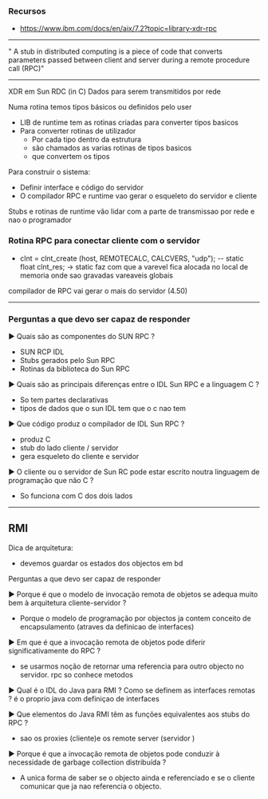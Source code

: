 ### Recursos
- https://www.ibm.com/docs/en/aix/7.2?topic=library-xdr-rpc

------- --- --- 
" A stub in distributed computing is a piece of code that converts parameters passed between client and server during a remote procedure call (RPC)"
-------- --
XDR em Sun RDC (in C)
	Dados para serem transmitidos por rede

Numa rotina temos tipos básicos ou definidos pelo user 

- LIB de runtime tem as rotinas criadas para converter tipos basicos
- Para converter rotinas de utilizador
	- Por cada tipo dentro da estrutura 
	- são chamados as varias rotinas de tipos basicos 
	- que convertem os tipos 

Para construir o sistema:
- Definir interface e código do servidor 
- O compilador RPC e runtime vao gerar o esqueleto do servidor e cliente

Stubs e rotinas de runtime vão lidar com a parte de transmissao por rede e nao o programador

### Rotina RPC para conectar cliente com o servidor
- clnt = clnt_create (host, REMOTECALC, CALCVERS, "udp"); 
-- 
static float clnt_res; -> static faz com que a varevel fica alocada no local de memoria onde sao gravadas vareaveis globais

compilador de RPC vai gerar o mais do servidor (4.50)



--- - - -- --- 
### Perguntas a que devo ser capaz de responder
► Quais são as componentes do SUN RPC ?
- SUN RCP IDL
- Stubs gerados pelo Sun RPC 
- Rotinas da biblioteca do Sun RPC

► Quais são as principais diferenças entre o IDL Sun RPC e a linguagem C ?
- So tem partes declarativas 
- tipos de dados que o sun IDL tem que o c nao tem


► Que código produz o compilador de IDL Sun RPC ?
- produz C
- stub do lado cliente / servidor
- gera esqueleto do cliente e servidor

► O cliente ou o servidor de Sun RC pode estar escrito noutra
linguagem de programação que não C ?
- So funciona com C dos dois lados


--- -- -- -
## RMI 

Dica de arquitetura: 
- devemos guardar os estados dos objectos em bd


Perguntas a que devo ser capaz de responder

► Porque é que o modelo de invocação remota de objetos se
adequa muito bem à arquitetura cliente-servidor ?
- Porque o modelo de programação por objectos ja contem conceito de encapsulamento (atraves da definicao de interfaces)

► Em que é que a invocação remota de objetos pode diferir
significativamente do RPC ?
- se usarmos noção de retornar uma referencia para outro objecto no servidor. rpc so conhece metodos

► Qual é o IDL do Java para RMI ? Como se definem as
interfaces remotas ?
é o proprio java com definiçao de interfaces 

► Que elementos do Java RMI têm as funções equivalentes
aos stubs do RPC ?
- sao os proxies (cliente)e os remote server (servidor )

► Porque é que a invocação remota de objetos pode conduzir
à necessidade de garbage collection distribuída ?
- A unica forma de saber se o objecto ainda e referenciado e se o cliente comunicar que ja nao referencia o objecto.
